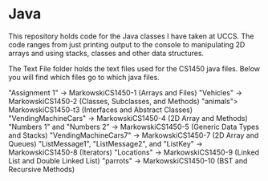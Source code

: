 # Java
This repository holds code for the Java classes I have taken at UCCS.
The code ranges from just printing output to the console to manipulating
2D arrays and using stacks, classes and other data structures.

The Text File folder holds the text files used for the CS1450 java files. 
Below you will find which files go to which java files.

"Assignment 1" -> MarkowskiCS1450-1 (Arrays and Files)
"Vehicles" -> MarkowskiCS1450-2 (Classes, Subclasses, and Methods)
"animals"> MarkowskiCS1450-t3 (Interfaces and Abstract Classes)
"VendingMachineCars" -> MarkowskiCS1450-4 (2D Array and Methods)
"Numbers 1" and "Numbers 2" -> MarkowskiCS1450-5 (Generic Data Types and Stacks)
"VendingMachineCars7" -> MarkowskiCS1450-7 (2D Array and Queues)
"ListMessage1", "ListMessage2", and "ListKey" -> MarkowskiCS1450-8 (Iterators)
"Locations" -> MarkowskiCS1450-9 (Linked List and Double Linked List)
"parrots" -> MarkowskiCS1450-10 (BST and Recursive Methods)
